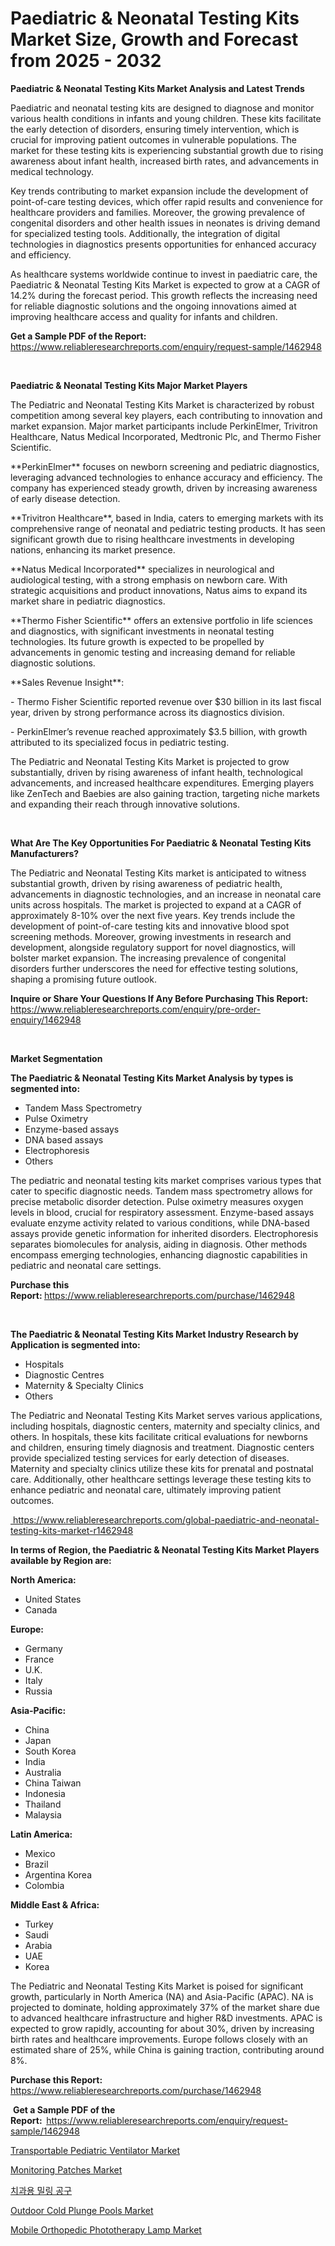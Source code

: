 <p><h1>Paediatric & Neonatal Testing Kits Market Size, Growth and Forecast from 2025 - 2032</h1></p><p><strong>Paediatric & Neonatal Testing Kits Market Analysis and Latest Trends</strong></p>
<p><p>Paediatric and neonatal testing kits are designed to diagnose and monitor various health conditions in infants and young children. These kits facilitate the early detection of disorders, ensuring timely intervention, which is crucial for improving patient outcomes in vulnerable populations. The market for these testing kits is experiencing substantial growth due to rising awareness about infant health, increased birth rates, and advancements in medical technology.</p><p>Key trends contributing to market expansion include the development of point-of-care testing devices, which offer rapid results and convenience for healthcare providers and families. Moreover, the growing prevalence of congenital disorders and other health issues in neonates is driving demand for specialized testing tools. Additionally, the integration of digital technologies in diagnostics presents opportunities for enhanced accuracy and efficiency.</p><p>As healthcare systems worldwide continue to invest in paediatric care, the Paediatric & Neonatal Testing Kits Market is expected to grow at a CAGR of 14.2% during the forecast period. This growth reflects the increasing need for reliable diagnostic solutions and the ongoing innovations aimed at improving healthcare access and quality for infants and children.</p></p>
<p><strong>Get a Sample PDF of the Report:&nbsp;</strong> <a href="https://www.reliableresearchreports.com/enquiry/request-sample/1462948?utm_campaign=40&utm_medium=2&utm_source=Github&utm_content=ia&utm_term=05032025&utm_id=paediatric-neonatal-testing-kits">https://www.reliableresearchreports.com/enquiry/request-sample/1462948</a></p>
<p>&nbsp;</p>
<p><strong>Paediatric & Neonatal Testing Kits Major Market Players</strong></p>
<p><p>The Pediatric and Neonatal Testing Kits Market is characterized by robust competition among several key players, each contributing to innovation and market expansion. Major market participants include PerkinElmer, Trivitron Healthcare, Natus Medical Incorporated, Medtronic Plc, and Thermo Fisher Scientific.</p><p>**PerkinElmer** focuses on newborn screening and pediatric diagnostics, leveraging advanced technologies to enhance accuracy and efficiency. The company has experienced steady growth, driven by increasing awareness of early disease detection.</p><p>**Trivitron Healthcare**, based in India, caters to emerging markets with its comprehensive range of neonatal and pediatric testing products. It has seen significant growth due to rising healthcare investments in developing nations, enhancing its market presence.</p><p>**Natus Medical Incorporated** specializes in neurological and audiological testing, with a strong emphasis on newborn care. With strategic acquisitions and product innovations, Natus aims to expand its market share in pediatric diagnostics.</p><p>**Thermo Fisher Scientific** offers an extensive portfolio in life sciences and diagnostics, with significant investments in neonatal testing technologies. Its future growth is expected to be propelled by advancements in genomic testing and increasing demand for reliable diagnostic solutions.</p><p>**Sales Revenue Insight**: </p><p>- Thermo Fisher Scientific reported revenue over $30 billion in its last fiscal year, driven by strong performance across its diagnostics division.</p><p>- PerkinElmer’s revenue reached approximately $3.5 billion, with growth attributed to its specialized focus in pediatric testing.</p><p>The Pediatric and Neonatal Testing Kits Market is projected to grow substantially, driven by rising awareness of infant health, technological advancements, and increased healthcare expenditures. Emerging players like ZenTech and Baebies are also gaining traction, targeting niche markets and expanding their reach through innovative solutions.</p></p>
<p>&nbsp;</p>
<p><strong>What Are The Key Opportunities For Paediatric & Neonatal Testing Kits Manufacturers?</strong></p>
<p><p>The Pediatric and Neonatal Testing Kits market is anticipated to witness substantial growth, driven by rising awareness of pediatric health, advancements in diagnostic technologies, and an increase in neonatal care units across hospitals. The market is projected to expand at a CAGR of approximately 8-10% over the next five years. Key trends include the development of point-of-care testing kits and innovative blood spot screening methods. Moreover, growing investments in research and development, alongside regulatory support for novel diagnostics, will bolster market expansion. The increasing prevalence of congenital disorders further underscores the need for effective testing solutions, shaping a promising future outlook.</p></p>
<p><strong>Inquire or Share Your Questions If Any Before Purchasing This Report:</strong> <a href="https://www.reliableresearchreports.com/enquiry/pre-order-enquiry/1462948?utm_campaign=40&utm_medium=2&utm_source=Github&utm_content=ia&utm_term=05032025&utm_id=paediatric-neonatal-testing-kits">https://www.reliableresearchreports.com/enquiry/pre-order-enquiry/1462948</a></p>
<p>&nbsp;</p>
<p><strong>Market Segmentation</strong></p>
<p><strong>The Paediatric & Neonatal Testing Kits Market Analysis by types is segmented into:</strong></p>
<p><ul><li>Tandem Mass Spectrometry</li><li>Pulse Oximetry</li><li>Enzyme-based assays</li><li>DNA based assays</li><li>Electrophoresis</li><li>Others</li></ul></p>
<p><p>The pediatric and neonatal testing kits market comprises various types that cater to specific diagnostic needs. Tandem mass spectrometry allows for precise metabolic disorder detection. Pulse oximetry measures oxygen levels in blood, crucial for respiratory assessment. Enzyme-based assays evaluate enzyme activity related to various conditions, while DNA-based assays provide genetic information for inherited disorders. Electrophoresis separates biomolecules for analysis, aiding in diagnosis. Other methods encompass emerging technologies, enhancing diagnostic capabilities in pediatric and neonatal care settings.</p></p>
<p><strong>Purchase this Report:&nbsp;</strong><a href="https://www.reliableresearchreports.com/purchase/1462948?utm_campaign=40&utm_medium=2&utm_source=Github&utm_content=ia&utm_term=05032025&utm_id=paediatric-neonatal-testing-kits">https://www.reliableresearchreports.com/purchase/1462948</a></p>
<p>&nbsp;</p>
<p><strong>The Paediatric & Neonatal Testing Kits Market Industry Research by Application is segmented into:</strong></p>
<p><ul><li>Hospitals</li><li>Diagnostic Centres</li><li>Maternity & Specialty Clinics</li><li>Others</li></ul></p>
<p><p>The Pediatric and Neonatal Testing Kits Market serves various applications, including hospitals, diagnostic centers, maternity and specialty clinics, and others. In hospitals, these kits facilitate critical evaluations for newborns and children, ensuring timely diagnosis and treatment. Diagnostic centers provide specialized testing services for early detection of diseases. Maternity and specialty clinics utilize these kits for prenatal and postnatal care. Additionally, other healthcare settings leverage these testing kits to enhance pediatric and neonatal care, ultimately improving patient outcomes.</p></p>
<p><a href="https://www.reliableresearchreports.com/global-paediatric-and-neonatal-testing-kits-market-r1462948?utm_campaign=40&utm_medium=2&utm_source=Github&utm_content=ia&utm_term=05032025&utm_id=paediatric-neonatal-testing-kits">&nbsp;https://www.reliableresearchreports.com/global-paediatric-and-neonatal-testing-kits-market-r1462948</a></p>
<p><strong>In terms of Region, the Paediatric & Neonatal Testing Kits Market Players available by Region are:</strong></p>
<p>
    <p> <strong> North America: </strong>
        <ul>
            <li>United States</li>
            <li>Canada</li>
        </ul>
        </p> 
    <p> <strong> Europe: </strong>
        <ul>
            <li>Germany</li>
            <li>France</li>
            <li>U.K.</li>
            <li>Italy</li>
            <li>Russia</li>
        </ul>
        </p> 
    <p> <strong> Asia-Pacific: </strong>
        <ul>
            <li>China</li>
            <li>Japan</li>
            <li>South Korea</li>
            <li>India</li>
            <li>Australia</li>
            <li>China Taiwan</li>
            <li>Indonesia</li>
            <li>Thailand</li>
            <li>Malaysia</li>
        </ul>
        </p> 
    <p> <strong> Latin America: </strong>
        <ul>
            <li>Mexico</li>
            <li>Brazil</li>
            <li>Argentina Korea</li>
            <li>Colombia</li>
        </ul>
        </p> 
    <p> <strong> Middle East & Africa: </strong>
        <ul>
            <li>Turkey</li>
            <li>Saudi</li>
            <li>Arabia</li>
            <li>UAE</li>
            <li>Korea</li>
        </ul>
    </p>
    </p>
<p><p>The Pediatric and Neonatal Testing Kits Market is poised for significant growth, particularly in North America (NA) and Asia-Pacific (APAC). NA is projected to dominate, holding approximately 37% of the market share due to advanced healthcare infrastructure and higher R&D investments. APAC is expected to grow rapidly, accounting for about 30%, driven by increasing birth rates and healthcare improvements. Europe follows closely with an estimated share of 25%, while China is gaining traction, contributing around 8%.</p></p>
<p><strong>Purchase this Report: </strong><a href="https://www.reliableresearchreports.com/purchase/1462948?utm_campaign=40&utm_medium=2&utm_source=Github&utm_content=ia&utm_term=05032025&utm_id=paediatric-neonatal-testing-kits">https://www.reliableresearchreports.com/purchase/1462948</a></p>
<p>&nbsp;<strong>Get a Sample PDF of the Report:&nbsp;&nbsp;</strong><a href="https://www.reliableresearchreports.com/enquiry/request-sample/1462948?utm_campaign=40&utm_medium=2&utm_source=Github&utm_content=ia&utm_term=05032025&utm_id=paediatric-neonatal-testing-kits">https://www.reliableresearchreports.com/enquiry/request-sample/1462948</a></p>
<p><strong></strong></p>
<p><p><a href="https://github.com/warshatulang0/Market-Research-Report-List-1/blob/main/transportable-pediatric-ventilator-market.md?utm_campaign=40&utm_medium=2&utm_source=Github&utm_content=ia&utm_term=05032025&utm_id=paediatric-neonatal-testing-kits">Transportable Pediatric Ventilator Market</a></p><p><a href="https://github.com/rvadencho/Market-Research-Report-List-1/blob/main/monitoring-patches-market.md?utm_campaign=40&utm_medium=2&utm_source=Github&utm_content=ia&utm_term=05032025&utm_id=paediatric-neonatal-testing-kits">Monitoring Patches Market</a></p><p><a href="https://github.com/sougarounis/Market-Research-Report-List-7/blob/main/300375241620.md?utm_campaign=40&utm_medium=2&utm_source=Github&utm_content=ia&utm_term=05032025&utm_id=paediatric-neonatal-testing-kits">치과용 밀링 공구</a></p><p><a href="https://github.com/minakibanov/Market-Research-Report-List-1/blob/main/outdoor-cold-plunge-pools-market.md?utm_campaign=40&utm_medium=2&utm_source=Github&utm_content=ia&utm_term=05032025&utm_id=paediatric-neonatal-testing-kits">Outdoor Cold Plunge Pools Market</a></p><p><a href="https://github.com/gripeluigstt/Market-Research-Report-List-1/blob/main/mobile-orthopedic-phototherapy-lamp-market.md?utm_campaign=40&utm_medium=2&utm_source=Github&utm_content=ia&utm_term=05032025&utm_id=paediatric-neonatal-testing-kits">Mobile Orthopedic Phototherapy Lamp Market</a></p></p>